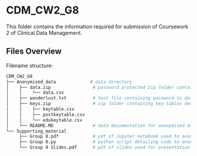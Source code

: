 # CDM_CW2_G8
This folder contains the information required for submission of Coursework 2 of Clinical Data Management.

## Files Overview
Filename structure:
```bash
CDM_CW2_G8
├── Anonymised_data             # data directory
│    ├── data.zip                # password protected zip folder containing anonymised readonly datafile
│    │    └── data.csv
│    ├── wanderlust.txt          # text file containing password to data.zip
│    ├── keys.zip                # zip folder containing key-tables decoding pseudoanonymised data in data.csv
│    │    ├── keytable.csv
│    │    ├── postkeytable.csv
│    │    └── edukeytable.csv
│    └── README.MD               # data documentation for anonymised data
└── Supporting_material
     ├── Group 8.pdf             # pdf of Jupyter notebook used to anonymise data
     ├── Group 8.py              # python script detailing code to anonymise data
     └── Group 8 Slides.pdf      # pdf of slides used for presentation by group 8
```
